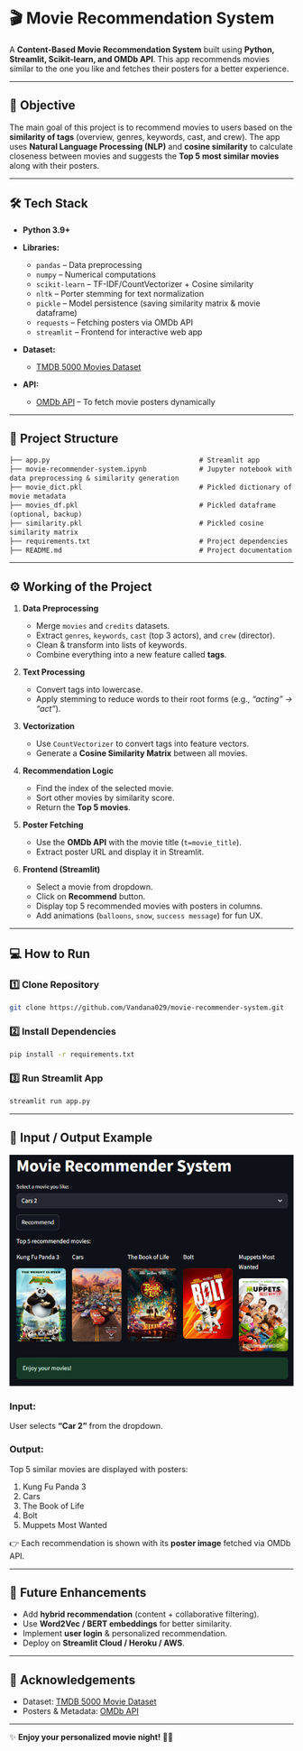 # 🎬 Movie Recommendation System

A **Content-Based Movie Recommendation System** built using **Python, Streamlit, Scikit-learn, and OMDb API**. This app recommends movies similar to the one you like and fetches their posters for a better experience.

---

## 📌 Objective

The main goal of this project is to recommend movies to users based on the **similarity of tags** (overview, genres, keywords, cast, and crew). The app uses **Natural Language Processing (NLP)** and **cosine similarity** to calculate closeness between movies and suggests the **Top 5 most similar movies** along with their posters.

---

## 🛠️ Tech Stack

* **Python 3.9+**
* **Libraries:**

  * `pandas` – Data preprocessing
  * `numpy` – Numerical computations
  * `scikit-learn` – TF-IDF/CountVectorizer + Cosine similarity
  * `nltk` – Porter stemming for text normalization
  * `pickle` – Model persistence (saving similarity matrix & movie dataframe)
  * `requests` – Fetching posters via OMDb API
  * `streamlit` – Frontend for interactive web app
* **Dataset:**

  * [TMDB 5000 Movies Dataset](https://www.kaggle.com/datasets/tmdb/tmdb-movie-metadata)
  
* **API:**

  * [OMDb API](http://www.omdbapi.com/) – To fetch movie posters dynamically 

---

## 📂 Project Structure

```
├── app.py                                     # Streamlit app
├── movie-recommender-system.ipynb             # Jupyter notebook with data preprocessing & similarity generation
├── movie_dict.pkl                             # Pickled dictionary of movie metadata
├── movies_df.pkl                              # Pickled dataframe (optional, backup)
├── similarity.pkl                             # Pickled cosine similarity matrix
├── requirements.txt                           # Project dependencies
├── README.md                                  # Project documentation
```

---

## ⚙️ Working of the Project

1. **Data Preprocessing**

   * Merge `movies` and `credits` datasets.
   * Extract `genres`, `keywords`, `cast` (top 3 actors), and `crew` (director).
   * Clean & transform into lists of keywords.
   * Combine everything into a new feature called **tags**.

2. **Text Processing**

   * Convert tags into lowercase.
   * Apply stemming to reduce words to their root forms (e.g., *“acting” → “act”*).

3. **Vectorization**

   * Use `CountVectorizer` to convert tags into feature vectors.
   * Generate a **Cosine Similarity Matrix** between all movies.

4. **Recommendation Logic**

   * Find the index of the selected movie.
   * Sort other movies by similarity score.
   * Return the **Top 5 movies**.

5. **Poster Fetching**

   * Use the **OMDb API** with the movie title (`t=movie_title`).
   * Extract poster URL and display it in Streamlit.

6. **Frontend (Streamlit)**

   * Select a movie from dropdown.
   * Click on **Recommend** button.
   * Display top 5 recommended movies with posters in columns.
   * Add animations (`balloons`, `snow`, `success message`) for fun UX.

---

## 💻 How to Run

### 1️⃣ Clone Repository

```bash
git clone https://github.com/Vandana029/movie-recommender-system.git
```

### 2️⃣ Install Dependencies

```bash
pip install -r requirements.txt
```

### 3️⃣ Run Streamlit App

```bash
streamlit run app.py
```

---

## 🎯 Input / Output Example

![alt text](image.png)

### Input:

User selects **“Car 2”** from the dropdown.

### Output:

Top 5 similar movies are displayed with posters:

1. Kung Fu Panda 3
2. Cars
3. The Book of Life
4. Bolt
5. Muppets Most Wanted

👉 Each recommendation is shown with its **poster image** fetched via OMDb API.

---

## 🚀 Future Enhancements

* Add **hybrid recommendation** (content + collaborative filtering).
* Use **Word2Vec / BERT embeddings** for better similarity.
* Implement **user login** & personalized recommendation.
* Deploy on **Streamlit Cloud / Heroku / AWS**.

---

## 🙌 Acknowledgements

* Dataset: [TMDB 5000 Movie Dataset](https://www.kaggle.com/datasets/tmdb/tmdb-movie-metadata)
* Posters & Metadata: [OMDb API](http://www.omdbapi.com/)

---

✨ **Enjoy your personalized movie night!** 🍿🎥
